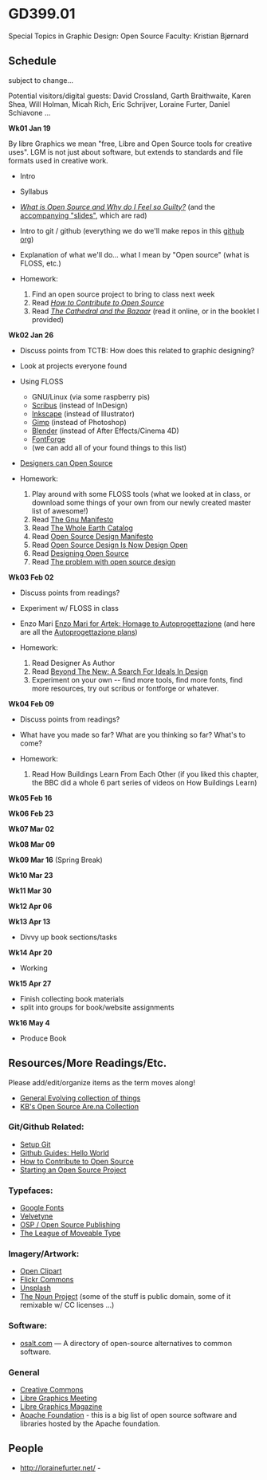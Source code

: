 # GD399.01

Special Topics in Graphic Design: Open Source Faculty: Kristian Bjørnard

## Schedule

subject to change...

Potential visitors/digital guests: David Crossland, Garth Braithwaite, Karen Shea, Will Holman, Micah Rich, Eric Schrijver, Loraine Furter, Daniel Schiavone ...

**Wk01 Jan 19**

By libre Graphics we mean "free, Libre and Open Source tools for creative uses". LGM is not just about software, but extends to standards and file formats used in creative work.

- Intro
- Syllabus
- [_What is Open Source and Why do I Feel so Guilty?_](http://byfat.xxx/what-is-opensource-and-why-do-i-feel-so-guilty) (and the [accompanying "slides"](http://fat.github.io/slides-os-guilt/), which are rad)
- Intro to git / github (everything we do we'll make repos in this [github org](https://github.com/gd399-osd))
- Explanation of what we'll do... what I mean by "Open source" (what is FLOSS, etc.)
- Homework:

  1. Find an open source project to bring to class next week
  2. Read [_How to Contribute to Open Source_](https://opensource.guide/how-to-contribute/)
  3. Read [_The Cathedral and the Bazaar_](http://www.catb.org/~esr/writings/cathedral-bazaar/cathedral-bazaar/index.html#catbmain) (read it online, or in the booklet I provided)

**Wk02 Jan 26**

- Discuss points from TCTB: How does this related to graphic designing?
- Look at projects everyone found
- Using FLOSS

  - GNU/Linux (via some raspberry pis)
  - [Scribus](https://www.scribus.net/) (instead of InDesign)
  - [Inkscape](https://inkscape.org/en/) (instead of Illustrator)
  - [Gimp](https://www.gimp.org/) (instead of Photoshop)
  - [Blender](https://www.blender.org/) (instead of After Effects/Cinema 4D)
  - [FontForge](https://fontforge.github.io/en-US/)
  - (we can add all of your found things to this list)

- [Designers can Open Source](http://opendesign.foundation/articles/designers-can-open-source-session-video/)

- Homework:

  1. Play around with some FLOSS tools (what we looked at in class, or download some things of your own from our newly created master list of awesome!)
  2. Read [The Gnu Manifesto](https://www.gnu.org/gnu/manifesto.html)
  3. Read [The Whole Earth Catalog]()
  4. Read [Open Source Design Manifesto]()
  5. Read [Open Source Design Is Now Design Open]()
  6. Read [Designing Open Source]()
  7. Read [The problem with open source design]()

**Wk03 Feb 02**

- Discuss points from readings?
- Experiment w/ FLOSS in class
- Enzo Mari [Enzo Mari for Artek: Homage to Autoprogettazione](https://vimeo.com/39684024) (and here are all the [Autoprogettazione plans](/PDFs/Enzo-Mari-Autoprogettazione.pdf))
- Homework:

  1. Read Designer As Author
  2. Read [Beyond The New: A Search For Ideals In Design](http://www.readingdesign.org/beyond-the-new)
  3. Experiment on your own -- find more tools, find more fonts, find more resources, try out scribus or fontforge or whatever.

**Wk04 Feb 09**

- Discuss points from readings?
- What have you made so far? What are you thinking so far? What's to come?
- Homework:

  1. Read How Buildings Learn From Each Other (if you liked this chapter, the BBC did a whole 6 part series of videos on How Buildings Learn)

**Wk05 Feb 16**

**Wk06 Feb 23**

**Wk07 Mar 02**

**Wk08 Mar 09**

**Wk09 Mar 16** (Spring Break)

**Wk10 Mar 23**

**Wk11 Mar 30**

**Wk12 Apr 06**

**Wk13 Apr 13**

- Divvy up book sections/tasks

**Wk14 Apr 20**

- Working

**Wk15 Apr 27**

- Finish collecting book materials
- split into groups for book/website assignments

**Wk16 May 4**

- Produce Book

## Resources/More Readings/Etc.

Please add/edit/organize items as the term moves along!

- [General Evolving collection of things](https://www.one-tab.com/page/ArjARldES_yCrrkdlr5o7Q)
- [KB's Open Source Are.na Collection](https://www.are.na/kristian-bjornard/open-source-design-1513321291)

### Git/Github Related:

- [Setup Git](https://help.github.com/articles/set-up-git/)
- [Github Guides: Hello World](https://guides.github.com/activities/hello-world/)
- [How to Contribute to Open Source](https://opensource.guide/how-to-contribute/)
- [Starting an Open Source Project](https://opensource.guide/starting-a-project/)

### Typefaces:

- [Google Fonts](https://fonts.google.com/)
- [Velvetyne](http://velvetyne.fr/)
- [OSP / Open Source Publishing](http://osp.kitchen/foundry/)
- [The League of Moveable Type](https://www.theleagueofmoveabletype.com/)

### Imagery/Artwork:

- [Open Clipart](https://openclipart.org)
- [Flickr Commons](https://www.flickr.com/commons)
- [Unsplash](https://unsplash.com/)
- [The Noun Project](https://thenounproject.com/) (some of the stuff is public domain, some of it remixable w/ CC licenses ...)

### Software:
- [osalt.com](https://www.osalt.com/) — A directory of open-source alternatives to common software.

### General

- [Creative Commons](https://creativecommons.org/)
- [Libre Graphics Meeting](http://libregraphicsmeeting.org/)
- [Libre Graphics Magazine](http://libregraphicsmag.com/)
- [Apache Foundation](http://www.apache.org/index.html#projects-list) - this is a big list of open source software and libraries hosted by the Apache foundation.

## People

- <http://lorainefurter.net/> -
